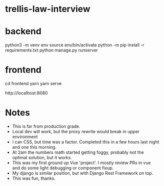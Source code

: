 # trellis-law-interview

# backend
python3 -m venv env
source env/bin/activate
python -m pip install -r requirements.txt
python manage.py runserver


# frontend
cd frontend
yarn
yarn serve



http://localhost:8080

# Notes
- This is far from production grade.
- Local dev will work, but the proxy rewrite would break in upper environment
- I can CSS, but time was a factor. Completed this in a few hours last night and one this morning.
- At 2am the numbers math started getting foggy, probably not the optimal solution, but it works.
- This was my first ground up Vue 'project'. I mostly review PRs in vue and do some light debugging or component fixup.
- My django is similar position, but with Django Rest Framework on top.
- This was fun, thanks.